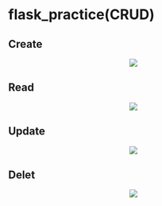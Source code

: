 <h1>flask_practice(CRUD)</h1>

<h2>Create</h2>
<p align="center">
  <img src="https://github.com/moonseongjin/flask_practice-CRUD-/assets/124224738/038a242b-045b-4286-9848-ff0ec9b948ad">
</p>

<h2>Read</h2>
<p align="center">
  <img src="https://github.com/moonseongjin/flask_practice-CRUD-/assets/124224738/24273067-3ee7-43f2-b73b-496f5c814093">
</p>

<h2>Update</h2>
<p align="center">
  <img src="https://github.com/moonseongjin/flask_practice-CRUD-/assets/124224738/41afe36f-eae2-4798-b01c-2322791cc9c0">
</p>

<h2>Delet</h2>
<p align="center">
  <img src="https://github.com/moonseongjin/flask_practice-CRUD-/assets/124224738/c4a5cc57-123e-4e51-8629-9e9b78fa79dd">
</p>
